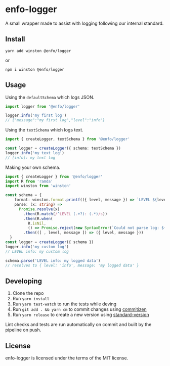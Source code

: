 # enfo-logger

A small wrapper made to assist with logging following our internal standard.

## Install
```
yarn add winston @enfo/logger
```

or

```
npm i winston @enfo/logger
```

## Usage
Using the `defaultSchema` which logs JSON.
```typescript
import logger from '@enfo/logger'

logger.info('my first log')
// {"message":"my first log","level":"info"}
```

Using the `textSchema` which logs text.
```typescript
import { createLogger, textSchema } from '@enfo/logger'

const logger = createLogger({ schema: textSchema })
logger.info('my text log')
// [info]: my text log
```

Making your own schema.
```typescript
import { createLogger } from '@enfo/logger'
import R from 'ramda'
import winston from 'winston'

const schema = {
    format: winston.format.printf(({ level, message }) => `LEVEL ${level}: ${message}`),
    parse: (x: string) =>
      Promise.resolve(x)
        .then(R.match(/^LEVEL (.+?): (.*)/s))
        .then(R.when(
          R.isNil,
          () => Promise.reject(new SyntaxError(`Could not parse log: ${x}`))))
        .then(([ , level, message ]) => ({ level, message }))
  }
const logger = createLogger({ schema })
logger.info('my custom log')
// LEVEL info: my custom log

schema.parse('LEVEL info: my logged data')
// resolves to { level: 'info', message: 'my logged data' }
```

## Developing

1. Clone the repo
1. Run `yarn install`
1. Run `yarn test-watch` to run the tests while deving
1. Run `git add . && yarn cm` to commit changes using [commitizen](https://github.com/commitizen/cz-cli)
1. Run `yarn release` to create a new version using [standard-version](https://github.com/conventional-changelog/standard-version)

Lint checks and tests are run automatically on commit and built by the pipeline on push.

## License

enfo-logger is licensed under the terms of the MIT license.
